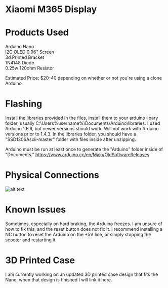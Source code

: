 # Xiaomi M365 Display 
# Products Used  
Arduino Nano    
I2C OLED 0.96" Screen     
3d Printed Bracket  
1N4148 Diode  
0.25w 120ohm Resistor       

Estimated Price: $20-40 depending on whether or not you're using a clone Arduino

# Flashing  
Install the libraries provided in the files, install them to your 
arduino libary folder, usually C:\Users\%username%\Documents\Arduino\libraries.
I used Arduino 1.6.6, but newer versions should work.  Will not work with 
Arduino versions prior to 1.4.3.  In the libraries folder, you should have
a "SSD1306Ascii-master" folder with files inside after unzipping.

Arduino must be run at least once to generate the "Arduino" folder inside
of "Documents."
https://www.arduino.cc/en/Main/OldSoftwareReleases  

# Physical Connections  
![alt text](https://i.imgur.com/FpdTOOb.png)  

# Known Issues  
Sometimes, especially on hard braking, the Arduino freezes.  I am unsure of how
to fix this, and the reset button does not fix it.  I recommend installing a NC 
button to reset the Arduino on the +5V line, or simply stopping the scooter
and restarting it.

# 3D Printed Case
I am currently working on an updated 3D printed case design that fits the Nano,
when that design is finished I will link it here.
